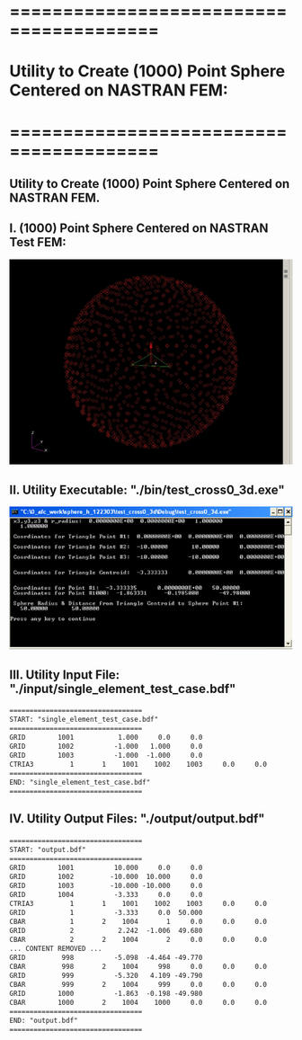 # ========================================
# Utility to Create (1000) Point Sphere Centered on NASTRAN FEM:
# ========================================

## Utility to Create (1000) Point Sphere Centered on NASTRAN FEM.

##
## I. (1000) Point Sphere Centered on NASTRAN Test FEM:
![](./images/sphere_triangle.jpg)

##
## II. Utility Executable: "./bin/test_cross0_3d.exe"
![](./images/image_02.png)

##
## III. Utility Input File: "./input/single_element_test_case.bdf"
    =================================
    START: "single_element_test_case.bdf"
    =================================
    GRID        1001           1.000     0.0     0.0
    GRID        1002          -1.000   1.000     0.0
    GRID        1003          -1.000  -1.000     0.0
    CTRIA3         1       1    1001    1002    1003     0.0     0.0
    =================================
    END: "single_element_test_case.bdf"
    =================================

##
## IV. Utility Output Files: "./output/output.bdf"
    =================================
    START: "output.bdf"
    =================================
    GRID        1001          10.000     0.0     0.0
    GRID        1002         -10.000  10.000     0.0
    GRID        1003         -10.000 -10.000     0.0
    GRID        1004          -3.333     0.0     0.0
    CTRIA3         1       1    1001    1002    1003     0.0     0.0
    GRID           1          -3.333     0.0  50.000
    CBAR           1       2    1004       1     0.0     0.0     0.0
    GRID           2           2.242  -1.006  49.680
    CBAR           2       2    1004       2     0.0     0.0     0.0
    ... CONTENT REMOVED ...
    GRID         998          -5.098  -4.464 -49.770
    CBAR         998       2    1004     998     0.0     0.0     0.0
    GRID         999          -5.320   4.109 -49.790
    CBAR         999       2    1004     999     0.0     0.0     0.0
    GRID        1000          -1.863  -0.198 -49.980
    CBAR        1000       2    1004    1000     0.0     0.0     0.0
    =================================
    END: "output.bdf"
    =================================
